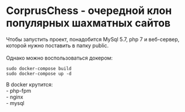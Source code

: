 <h1>CorprusChess - очередной клон популярных шахматных сайтов</h1>
Чтобы запустить проект, понадобится MySql 5.7, php 7 и веб-сервер, которой нужно поставить в папку public.

<br>
<br>
Однако можно воспользоваться докером:
    
    sudo docker-compose build
    sudo docker-compose up -d
    
В docker крутится: <br>
    - php-fpm <br>
    - nginx <br>
    - mysql <br>
